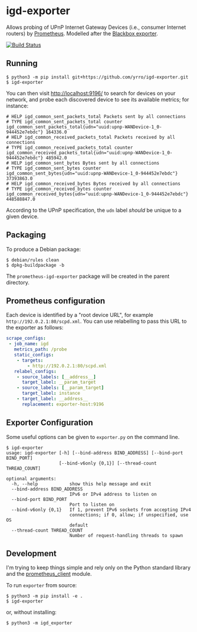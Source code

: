 igd-exporter
============

Allows probing of UPnP Internet Gateway Devices (i.e., consumer Internet
routers) by [Prometheus](https://prometheus.io/). Modelled after the
[Blackbox exporter](https://github.com/prometheus/blackbox_exporter).

[![Build Status](https://travis-ci.org/yrro/igd-exporter.svg?branch=master)](https://travis-ci.org/yrro/igd-exporter)

Running
-------

```
$ python3 -m pip install git+https://github.com/yrro/igd-exporter.git
$ igd-exporter
```

You can then visit <http://localhost:9196/> to search for devices on your
network, and probe each discovered device to see its available metrics; for
instance:

```
# HELP igd_common_sent_packets_total Packets sent by all connections
# TYPE igd_common_sent_packets_total counter
igd_common_sent_packets_total{udn="uuid:upnp-WANDevice-1_0-944452e7ebdc"} 164336.0
# HELP igd_common_received_packets_total Packets received by all connections
# TYPE igd_common_received_packets_total counter
igd_common_received_packets_total{udn="uuid:upnp-WANDevice-1_0-944452e7ebdc"} 485942.0
# HELP igd_common_sent_bytes Bytes sent by all connections
# TYPE igd_common_sent_bytes counter
igd_common_sent_bytes{udn="uuid:upnp-WANDevice-1_0-944452e7ebdc"} 37393863.0
# HELP igd_common_received_bytes Bytes received by all connections
# TYPE igd_common_received_bytes counter
igd_common_received_bytes{udn="uuid:upnp-WANDevice-1_0-944452e7ebdc"} 448588847.0
```

According to the UPnP specification, the `udn` label *should* be unique to a
given device.

Packaging
---------

To produce a Debian package:

```
$ debian/rules clean
$ dpkg-buildpackage -b
```

The `prometheus-igd-exporter` package will be created in the parent directory.

Prometheus configuration
------------------------

Each device is identified by a "root device URL", for example
`http://192.0.2.1:80/scpd.xml`. You can use relabelling to pass this URL to the
exporter as follows:

```yaml
scrape_configs:
 - job_name: igd
   metrics_path: /probe
   static_configs:
    - targets:
        - http://192.0.2.1:80/scpd.xml
   relabel_configs:
    - source_labels: [__address__]
      target_label: __param_target
    - source_labels: [__param_target]
      target_label: instance
    - target_label: __address__
      replacement: exporter-host:9196
```

Exporter Configuration
----------------------

Some useful options can be given to `exporter.py` on the command line.

```
$ igd-exporter
usage: igd-exporter [-h] [--bind-address BIND_ADDRESS] [--bind-port BIND_PORT]
                    [--bind-v6only {0,1}] [--thread-count THREAD_COUNT]

optional arguments:
  -h, --help            show this help message and exit
  --bind-address BIND_ADDRESS
                        IPv6 or IPv4 address to listen on
  --bind-port BIND_PORT
                        Port to listen on
  --bind-v6only {0,1}   If 1, prevent IPv6 sockets from accepting IPv4
                        connections; if 0, allow; if unspecified, use OS
                        default
  --thread-count THREAD_COUNT
                        Number of request-handling threads to spawn
```

Development
-----------

I'm trying to keep things simple and rely only on the Python standard library
and the [prometheus_client](https://github.com/prometheus/client_python)
module.

To run `exporter` from source:

```
$ python3 -m pip install -e .
$ igd-exporter
```

or, without installing:


```
$ python3 -m igd_exporter
```
